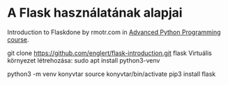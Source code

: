 # **A Flask használatának alapjai**
Introduction to Flaskdone by rmotr.com in  [Advanced Python Programming course](https://rmotr.com/advanced-python-programming).


git clone https://github.com/englert/flask-introduction.git flask
Virtuális környezet létrehozása:
sudo apt install python3-venv

python3 -m venv konyvtar
source konyvtar/bin/activate
pip3 install flask

